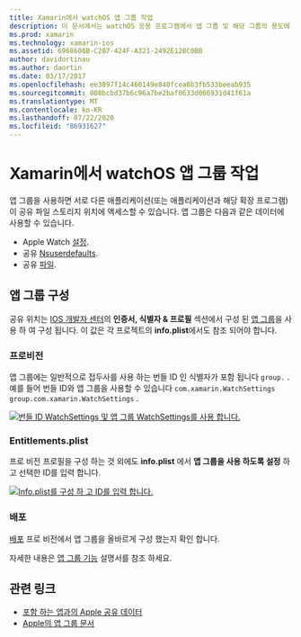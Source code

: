 ```yaml
---
title: Xamarin에서 watchOS 앱 그룹 작업
description: 이 문서에서는 watchOS 응용 프로그램에서 앱 그룹 및 해당 그룹의 용도에 대해 설명 합니다. 앱 그룹, 프로 비전 요구 사항, info.plist 고려 사항 및 배포를 구성 하는 방법을 설명 합니다.
ms.prod: xamarin
ms.technology: xamarin-ios
ms.assetid: 6968606B-C287-424F-A321-2492E12BC0BB
author: davidortinau
ms.author: daortin
ms.date: 03/17/2017
ms.openlocfilehash: ee3897f14c460149e840fcea8b3fb533beeab935
ms.sourcegitcommit: 008bcbd37b6c96a7be2baf0633d066931d41f61a
ms.translationtype: MT
ms.contentlocale: ko-KR
ms.lasthandoff: 07/22/2020
ms.locfileid: "86931627"
---
```

# <a name="working-with-watchos-app-groups-in-xamarin"></a>Xamarin에서 watchOS 앱 그룹 작업

앱 그룹을 사용하면 서로 다른 애플리케이션(또는 애플리케이션과 해당 확장 프로그램)이 공유 파일 스토리지 위치에 액세스할 수 있습니다. 앱 그룹은 다음과 같은 데이터에 사용할 수 있습니다.

- Apple Watch [설정](~/ios/watchos/app-fundamentals/settings.md).
- 공유 [Nsuserdefaults](~/ios/watchos/app-fundamentals/parent-app.md#nsuserdefaults).
- 공유 [파일](~/ios/watchos/app-fundamentals/parent-app.md#files).

## <a name="configure-an-app-group"></a>앱 그룹 구성

공유 위치는 [IOS 개발자 센터](https://developer.apple.com/devcenter/ios/)의 **인증서, 식별자 & 프로필** 섹션에서 구성 된 [앱 그룹](https://developer.apple.com/library/ios/documentation/Miscellaneous/Reference/EntitlementKeyReference/Chapters/EnablingAppSandbox.html#//apple_ref/doc/uid/TP40011195-CH4-SW19)을 사용 하 여 구성 됩니다. 이 값은 각 프로젝트의 **info.plist**에서도 참조 되어야 합니다.

### <a name="provisioning"></a>프로비전

앱 그룹에는 일반적으로 접두사를 사용 하는 번들 ID 인 식별자가 포함 됩니다 `group.` . 예를 들어 번들 ID와 앱 그룹을 사용할 수 있습니다 `com.xamarin.WatchSettings` `group.com.xamarin.WatchSettings` .

[![번들 ID WatchSettings 및 앱 그룹 WatchSettings를 사용 합니다.](app-groups-images/app-group-sml.png)](app-groups-images/app-group.png#lightbox)

### <a name="entitlementsplist"></a>Entitlements.plist

프로 비전 프로필을 구성 하는 것 외에도 **info.plist** 에서 **앱 그룹을 사용 하도록 설정** 하 고 선택한 ID를 입력 합니다.

[![Info.plist를 구성 하 고 ID를 입력 합니다.](app-groups-images/entitlements-sml.png)](app-groups-images/entitlements.png#lightbox)

### <a name="deployment"></a>배포

[배포](~/ios/watchos/deploy-test/index.md#App_Groups) 프로 비전에서 앱 그룹을 올바르게 구성 했는지 확인 합니다.

자세한 내용은 [앱 그룹 기능](~/ios/deploy-test/provisioning/capabilities/app-groups-capabilities.md) 설명서를 참조 하세요.

## <a name="related-links"></a>관련 링크

- [포함 하는 앱과의 Apple 공유 데이터](https://developer.apple.com/library/ios/documentation/General/Conceptual/ExtensibilityPG/ExtensionScenarios.html)
- [Apple의 앱 그룹 문서](https://developer.apple.com/library/ios/documentation/Miscellaneous/Reference/EntitlementKeyReference/Chapters/EnablingAppSandbox.html#//apple_ref/doc/uid/TP40011195-CH4-SW19)
